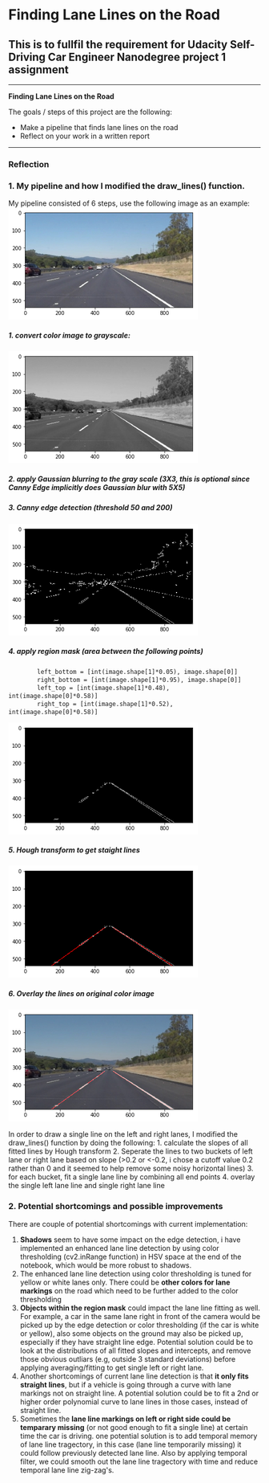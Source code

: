 # **Finding Lane Lines on the Road** 

## This is to fullfil the requirement for Udacity Self-Driving Car Engineer Nanodegree project 1 assignment

---

**Finding Lane Lines on the Road**

The goals / steps of this project are the following:
* Make a pipeline that finds lane lines on the road
* Reflect on your work in a written report


[//]: # (Image References)
[image_original]: ./temp_output/original.png
[image1]: ./temp_output/intermediate-1.png
[image2]: ./temp_output/intermediate-2.png
[image3]: ./temp_output/intermediate-3.png
[image4]: ./temp_output/intermediate-4.png
[image5]: ./temp_output/intermediate-5.png

---

### Reflection

### 1. My pipeline and how I modified the draw_lines() function.

My pipeline consisted of 6 steps, use the following image as an example:
![alt text][image_original]
##### 1. convert color image to grayscale:  
![alt text][image1]
##### 2. apply Gaussian blurring to the gray scale (3X3, this is optional since Canny Edge implicitly does Gaussian blur with 5X5)
##### 3. Canny edge detection (threshold 50 and 200)
![alt text][image2]
##### 4. apply region mask (area between the following points)
            left_bottom = [int(image.shape[1]*0.05), image.shape[0]]
            right_bottom = [int(image.shape[1]*0.95), image.shape[0]]
            left_top = [int(image.shape[1]*0.48), int(image.shape[0]*0.58)]
            right_top = [int(image.shape[1]*0.52), int(image.shape[0]*0.58)]
![alt text][image3]
##### 5. Hough transform to get staight lines
![alt text][image4]
##### 6. Overlay the lines on original color image
![alt text][image5]


In order to draw a single line on the left and right lanes, I modified the draw_lines() function by doing the following:
    1. calculate the slopes of all fitted lines by Hough transform
    2. Seperate the lines to two buckets of left lane or right lane based on slope (>0.2 or <-0.2, i chose a cutoff value 0.2 rather than 0 and it seemed to help remove some noisy horizontal lines)
    3. for each bucket, fit a single lane line by combining all end points
    4. overlay the single left lane line and single right lane line

### 2. Potential shortcomings and possible improvements


There are couple of potential shortcomings with current implementation:
1. <b>Shadows</b> seem to have some impact on the edge detection, i have implemented an enhanced lane line detection by using color thresholding (cv2.inRange function) in HSV space at the end of the notebook, which would be more robust to shadows. 
2. The enhanced lane line detection using color thresholding is tuned for yellow or white lanes only. There could be <b>other colors for lane markings</b> on the road which need to be further added to the color thresholding
2. <b>Objects within the region mask</b> could impact the lane line fitting as well. For example, a car in the same lane right in front of the camera would be picked up by the edge detection or color thresholding (if the car is white or yellow), also some objects on the ground may also be picked up, especially if they have straight line edge. 
Potential solution could be to look at the distributions of all fitted slopes and intercepts, and remove those obvious outliars (e.g, outside 3 standard deviations) before applying averaging/fitting to get single left or right lane.
3. Another shortcomings of current lane line detection is that <b>it only fits straight lines</b>, but if a vehicle is going through a curve with lane markings not on straight line. A potential solution could be to fit a 2nd or higher order polynomial curve to lane lines in those cases, instead of straight line. 
4. Sometimes the <b>lane line markings on left or right side could be temparary missing</b> (or not good enough to fit a single line) at certain time the car is driving. one potential solution is to add temporal memory of lane line tragectory, in this case (lane line temporarily missing) it could follow previously detected lane line. Also by applying temporal filter, we could smooth out the lane line tragectory with time and reduce temporal lane line zig-zag's.


